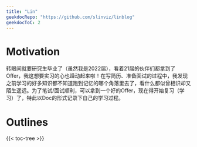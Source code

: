 ```yaml
---
title: "Lin"
geekdocRepo: "https://github.com/slinviz/linblog"
geekdocToC: 2
---
```


# Motivation

转眼间就要研究生毕业了（虽然我是2022届），看着21届的伙伴们都拿到了Offer，我这想要实习的心也躁动起来啦！在写简历、准备面试的过程中，我发现之前学习的好多知识都不知道跑到记忆的哪个角落里去了，看什么都似曾相识却又陌生遥远。为了笔试/面试顺利，可以拿到一个好的Offer，现在得开始复习（学习）了，特此以Doc的形式记录下自己的学习过程。

# Outlines

{{< toc-tree >}}
